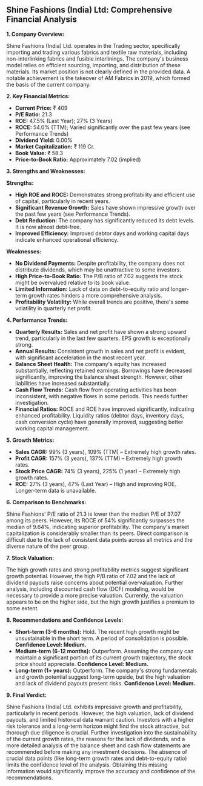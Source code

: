## Shine Fashions (India) Ltd: Comprehensive Financial Analysis

**1. Company Overview:**

Shine Fashions (India) Ltd. operates in the Trading sector, specifically importing and trading various fabrics and textile raw materials, including non-interlinking fabrics and fusible interlinings.  The company's business model relies on efficient sourcing, importing, and distribution of these materials.  Its market position is not clearly defined in the provided data.  A notable achievement is the takeover of AM Fabrics in 2019, which formed the basis of the current company.

**2. Key Financial Metrics:**

* **Current Price:** ₹ 409
* **P/E Ratio:** 21.3
* **ROE:** 47.5% (Last Year); 27% (3 Years)
* **ROCE:** 54.0% (TTM);  Varied significantly over the past few years (see Performance Trends)
* **Dividend Yield:** 0.00%
* **Market Capitalization:** ₹ 119 Cr.
* **Book Value:** ₹ 58.3
* **Price-to-Book Ratio:** Approximately 7.02 (implied)


**3. Strengths and Weaknesses:**

**Strengths:**

* **High ROE and ROCE:**  Demonstrates strong profitability and efficient use of capital, particularly in recent years.
* **Significant Revenue Growth:**  Sales have shown impressive growth over the past few years (see Performance Trends).
* **Debt Reduction:** The company has significantly reduced its debt levels.  It is now almost debt-free.
* **Improved Efficiency:**  Improved debtor days and working capital days indicate enhanced operational efficiency.

**Weaknesses:**

* **No Dividend Payments:**  Despite profitability, the company does not distribute dividends, which may be unattractive to some investors.
* **High Price-to-Book Ratio:**  The P/B ratio of 7.02 suggests the stock might be overvalued relative to its book value.
* **Limited Information:**  Lack of data on debt-to-equity ratio and longer-term growth rates hinders a more comprehensive analysis.
* **Profitability Volatility:** While overall trends are positive, there's some volatility in quarterly net profit.


**4. Performance Trends:**

* **Quarterly Results:** Sales and net profit have shown a strong upward trend, particularly in the last few quarters.  EPS growth is exceptionally strong.
* **Annual Results:**  Consistent growth in sales and net profit is evident, with significant acceleration in the most recent year.
* **Balance Sheet Health:**  The company's equity has increased substantially, reflecting retained earnings.  Borrowings have decreased significantly, improving the balance sheet strength.  However, other liabilities have increased substantially.
* **Cash Flow Trends:** Cash flow from operating activities has been inconsistent, with negative flows in some periods.  This needs further investigation.
* **Financial Ratios:** ROCE and ROE have improved significantly, indicating enhanced profitability.  Liquidity ratios (debtor days, inventory days, cash conversion cycle) have generally improved, suggesting better working capital management.


**5. Growth Metrics:**

* **Sales CAGR:** 99% (3 years), 109% (TTM) – Extremely high growth rates.
* **Profit CAGR:** 157% (3 years), 137% (TTM) – Extremely high growth rates.
* **Stock Price CAGR:** 74% (3 years), 225% (1 year) – Extremely high growth rates.
* **ROE:** 27% (3 years), 47% (Last Year) – High and improving ROE.  Longer-term data is unavailable.

**6. Comparison to Benchmarks:**

Shine Fashions' P/E ratio of 21.3 is lower than the median P/E of 37.07 among its peers.  However, its ROCE of 54% significantly surpasses the median of 9.64%, indicating superior profitability.  The company's market capitalization is considerably smaller than its peers.  Direct comparison is difficult due to the lack of consistent data points across all metrics and the diverse nature of the peer group.

**7. Stock Valuation:**

The high growth rates and strong profitability metrics suggest significant growth potential. However, the high P/B ratio of 7.02 and the lack of dividend payouts raise concerns about potential overvaluation.  Further analysis, including discounted cash flow (DCF) modeling, would be necessary to provide a more precise valuation.  Currently, the valuation appears to be on the higher side, but the high growth justifies a premium to some extent.

**8. Recommendations and Confidence Levels:**

* **Short-term (3-6 months):** Hold.  The recent high growth might be unsustainable in the short term.  A period of consolidation is possible.  **Confidence Level: Medium.**
* **Medium-term (6-12 months):**  Outperform.  Assuming the company can maintain a significant portion of its current growth trajectory, the stock price should appreciate.  **Confidence Level: Medium.**
* **Long-term (1+ years):**  Outperform.  The company's strong fundamentals and growth potential suggest long-term upside, but the high valuation and lack of dividend payouts present risks.  **Confidence Level: Medium.**


**9. Final Verdict:**

Shine Fashions (India) Ltd. exhibits impressive growth and profitability, particularly in recent periods.  However, the high valuation, lack of dividend payouts, and limited historical data warrant caution.  Investors with a higher risk tolerance and a long-term horizon might find the stock attractive, but thorough due diligence is crucial.  Further investigation into the sustainability of the current growth rates, the reasons for the lack of dividends, and a more detailed analysis of the balance sheet and cash flow statements are recommended before making any investment decisions.  The absence of crucial data points (like long-term growth rates and debt-to-equity ratio) limits the confidence level of the analysis.  Obtaining this missing information would significantly improve the accuracy and confidence of the recommendations.

